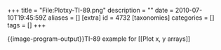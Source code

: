 +++
title = "File:Plotxy-TI-89.png"
description = ""
date = 2010-07-10T19:45:59Z
aliases = []
[extra]
id = 4732
[taxonomies]
categories = []
tags = []
+++

{{image-program-output}}TI-89 example for [[Plot x, y arrays]]
